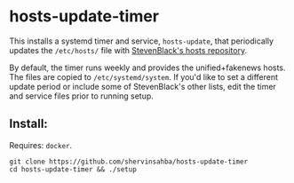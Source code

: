 # hosts-update-timer

This installs a systemd timer and service, `hosts-update`, that periodically updates the `/etc/hosts/` file with [StevenBlack's hosts repository](https://github.com/StevenBlack/hosts). 

By default, the timer runs weekly and provides the unified+fakenews hosts. The files are copied to `/etc/systemd/system`. If you'd like to set a different update period or include some of StevenBlack's other lists, edit the timer and service files prior to running setup.

## Install:
Requires: `docker`.
```
git clone https://github.com/shervinsahba/hosts-update-timer
cd hosts-update-timer && ./setup
```
